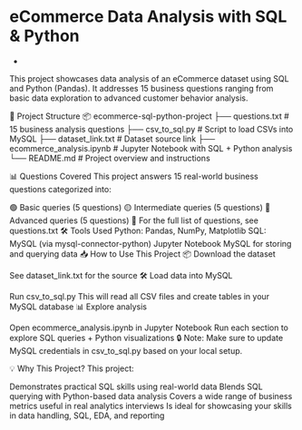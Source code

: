 # eCommerce Data Analysis with SQL & Python
-
This project showcases data analysis of an eCommerce dataset using SQL and Python (Pandas). It addresses 15 business questions ranging from basic data exploration to advanced customer behavior analysis.

📁 Project Structure
📦 ecommerce-sql-python-project ├── questions.txt # 15 business analysis questions ├── csv_to_sql.py # Script to load CSVs into MySQL ├── dataset_link.txt # Dataset source link ├── ecommerce_analysis.ipynb # Jupyter Notebook with SQL + Python analysis └── README.md # Project overview and instructions

📊 Questions Covered
This project answers 15 real-world business questions categorized into:

🟢 Basic queries (5 questions)
🟡 Intermediate queries (5 questions)
🔴 Advanced queries (5 questions)
📄 For the full list of questions, see questions.txt
🛠️ Tools Used
Python: Pandas, NumPy, Matplotlib
SQL: MySQL (via mysql-connector-python)
Jupyter Notebook
MySQL for storing and querying data
📥 How to Use This Project
📦 Download the dataset

See dataset_link.txt for the source
🛠️ Load data into MySQL

Run csv_to_sql.py
This will read all CSV files and create tables in your MySQL database
📊 Explore analysis

Open ecommerce_analysis.ipynb in Jupyter Notebook
Run each section to explore SQL queries + Python visualizations
🔒 Note: Make sure to update MySQL credentials in csv_to_sql.py based on your local setup.

💡 Why This Project?
This project:

Demonstrates practical SQL skills using real-world data
Blends SQL querying with Python-based data analysis
Covers a wide range of business metrics useful in real analytics interviews
Is ideal for showcasing your skills in data handling, SQL, EDA, and reporting
